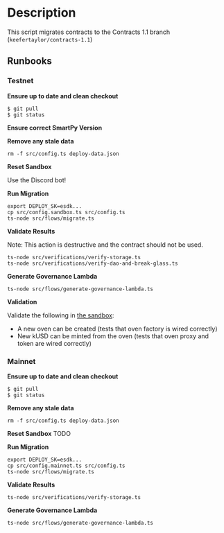 # Description

This script migrates contracts to the Contracts 1.1 branch (`keefertaylor/contracts-1.1`)

## Runbooks

### Testnet

**Ensure up to date and clean checkout**
```
$ git pull
$ git status
```

**Ensure correct SmartPy Version**



**Remove any stale data**
```
rm -f src/config.ts deploy-data.json
```

**Reset Sandbox**

Use the Discord bot!

**Run Migration**
```
export DEPLOY_SK=esdk...
cp src/config.sandbox.ts src/config.ts
ts-node src/flows/migrate.ts
```

**Validate Results**

Note: This action is destructive and the contract should not be used.

```
ts-node src/verifications/verify-storage.ts
ts-node src/verifications/verify-dao-and-break-glass.ts
```

**Generate Governance Lambda**
```
ts-node src/flows/generate-governance-lambda.ts
```

**Validation**

Validate the following in [the sandbox](https://sandbox.kolibri.finance/):
- A new oven can be created (tests that oven factory is wired correctly)
- New kUSD can be minted from the oven (tests that oven proxy and token are wired correctly)


### Mainnet

**Ensure up to date and clean checkout**
```
$ git pull
$ git status
```

**Remove any stale data**
```
rm -f src/config.ts deploy-data.json
```

**Reset Sandbox**
TODO

**Run Migration**
```
export DEPLOY_SK=esdk...
cp src/config.mainnet.ts src/config.ts
ts-node src/flows/migrate.ts
```

**Validate Results**

```
ts-node src/verifications/verify-storage.ts
```

**Generate Governance Lambda**
```
ts-node src/flows/generate-governance-lambda.ts
```
